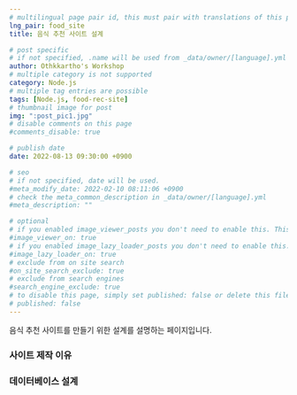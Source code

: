 ```yaml
---
# multilingual page pair id, this must pair with translations of this page. (This name must be unique)
lng_pair: food_site
title: 음식 추천 사이트 설계

# post specific
# if not specified, .name will be used from _data/owner/[language].yml
author: Othkkartho's Workshop
# multiple category is not supported
category: Node.js
# multiple tag entries are possible
tags: [Node.js, food-rec-site]
# thumbnail image for post
img: ":post_pic1.jpg"
# disable comments on this page
#comments_disable: true

# publish date
date: 2022-08-13 09:30:00 +0900

# seo
# if not specified, date will be used.
#meta_modify_date: 2022-02-10 08:11:06 +0900
# check the meta_common_description in _data/owner/[language].yml
#meta_description: ""

# optional
# if you enabled image_viewer_posts you don't need to enable this. This is only if image_viewer_posts = false
#image_viewer_on: true
# if you enabled image_lazy_loader_posts you don't need to enable this. This is only if image_lazy_loader_posts = false
#image_lazy_loader_on: true
# exclude from on site search
#on_site_search_exclude: true
# exclude from search engines
#search_engine_exclude: true
# to disable this page, simply set published: false or delete this file
# published: false
---
```


<!-- outline-start -->

음식 추천 사이트를 만들기 위한 설계를 설명하는 페이지입니다.

<!-- outline-end -->

### 사이트 제작 이유

### 데이터베이스 설계